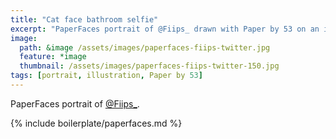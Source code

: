 ```yaml
---
title: "Cat face bathroom selfie"
excerpt: "PaperFaces portrait of @Fiips_ drawn with Paper by 53 on an iPad."
image: 
  path: &image /assets/images/paperfaces-fiips-twitter.jpg 
  feature: *image
  thumbnail: /assets/images/paperfaces-fiips-twitter-150.jpg
tags: [portrait, illustration, Paper by 53]
---
```


PaperFaces portrait of [@Fiips_](https://twitter.com/Fiips_).

{% include boilerplate/paperfaces.md %}
